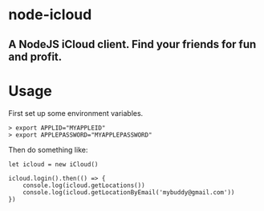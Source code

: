 # node-icloud
## A NodeJS iCloud client. Find your friends for fun and profit.

# Usage

First set up some environment variables.

```
> export APPLID="MYAPPLEID"
> export APPLEPASSWORD="MYAPPLEPASSWORD"
```

Then do something like:

```
let icloud = new iCloud()

icloud.login().then(() => {
    console.log(icloud.getLocations())
    console.log(icloud.getLocationByEmail('mybuddy@gmail.com'))
})
